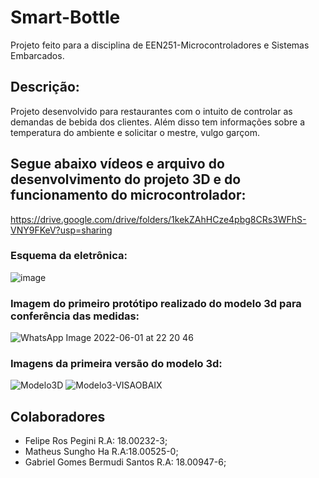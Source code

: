 # Smart-Bottle
Projeto feito para a disciplina de  EEN251-Microcontroladores e Sistemas Embarcados.

## Descrição:
Projeto desenvolvido para restaurantes com o intuito de controlar as demandas de bebida dos clientes. Além disso tem informações sobre a temperatura do ambiente e solicitar o mestre, vulgo garçom.

## Segue abaixo vídeos e arquivo do desenvolvimento do projeto 3D e do funcionamento do microcontrolador:
https://drive.google.com/drive/folders/1kekZAhHCze4pbg8CRs3WFhS-VNY9FKeV?usp=sharing


### Esquema da eletrônica:
![image](https://user-images.githubusercontent.com/56928106/171527646-afe7c96b-dbfc-43c5-9ece-8eba0bd9d219.png)


### Imagem do primeiro protótipo realizado do modelo 3d para conferência das medidas:
![WhatsApp Image 2022-06-01 at 22 20 46](https://user-images.githubusercontent.com/56928106/171527707-ccafd0e5-aae0-43d3-90ec-698aac4dda35.jpeg)

### Imagens da primeira versão do modelo 3d:
![Modelo3D](https://user-images.githubusercontent.com/56928106/171527843-c51bd154-176a-4f20-9d0d-c9005d239a90.png)
![Modelo3-VISAOBAIX](https://user-images.githubusercontent.com/56928106/171527848-dbfbe1ce-c311-490e-9d88-44551497a196.png)




## Colaboradores
- Felipe Ros Pegini R.A: 18.00232-3;
- Matheus Sungho Ha R.A:18.00525-0;
- Gabriel Gomes Bermudi Santos R.A: 18.00947-6;
